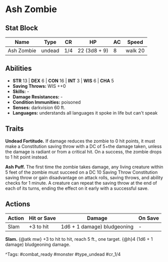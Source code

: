 # Ash Zombie

## Stat Block

| Name | Type | CR | HP | AC | Speed |
|------|------|----|----|----|-------|
| Ash Zombie | undead | 1/4 | 22 (3d8 + 9) | 8 | walk 20 |

## Abilities

- **STR** 13 | **DEX** 6 | **CON** 16 | **INT** 3 | **WIS** 6 | **CHA** 5
- **Saving Throws:** WIS ++0  
- **Skills:** -  
- **Damage Resistances:** -  
- **Condition Immunities:** poisoned  
- **Senses:** darkvision 60 ft.  
- **Languages:** understands all languages it spoke in life but can't speak

## Traits

**Undead Fortitude.** If damage reduces the zombie to 0 hit points, it must make a Constitution saving throw with a DC of 5+the damage taken, unless the damage is radiant or from a critical hit. On a success, the zombie drops to 1 hit point instead.

**Ash Puff.** The first time the zombie takes damage, any living creature within 5 feet of the zombie must succeed on a DC 10 Saving Throw Constitution saving throw or gain disadvantage on attack rolls, saving throws, and ability checks for 1 minute. A creature can repeat the saving throw at the end of each of its turns, ending the effect on it early with a successful save.


## Actions

| Action | Hit or Save | Damage | On Save |
|--------|--------------|--------|----------|
| Slam | +3 to hit | 1d6 + 1 damage) bludgeoning | - |

**Slam.** {@atk mw} +3 to hit to hit, reach 5 ft., one target. {@h}4 (1d6 + 1 damage) bludgeoning damage.


^Tags: #combat_ready #monster #type_undead #cr_1/4